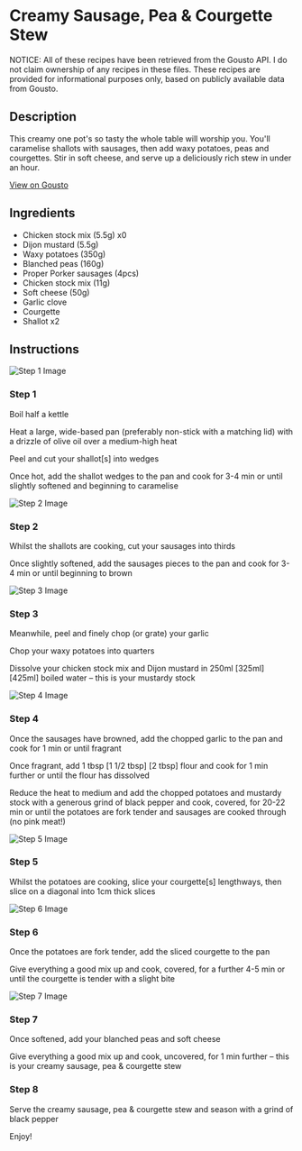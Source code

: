 # Creamy Sausage, Pea & Courgette Stew

NOTICE: All of these recipes have been retrieved from the Gousto API. I do not claim ownership of any recipes in these files. These recipes are provided for informational purposes only, based on publicly available data from Gousto.

## Description

This creamy one pot's so tasty the whole table will worship you. You'll caramelise shallots with sausages, then add waxy potatoes, peas and courgettes. Stir in soft cheese, and serve up a deliciously rich stew in under an hour. 

[View on Gousto](https://www.gousto.co.uk/recipes/cookbook/summery-sausage-pea-one-pot)

## Ingredients

- Chicken stock mix (5.5g) x0
- Dijon mustard (5.5g)
- Waxy potatoes (350g)
- Blanched peas (160g)
- Proper Porker sausages (4pcs)
- Chicken stock mix (11g)
- Soft cheese (50g)
- Garlic clove
- Courgette
- Shallot x2

## Instructions

![Step 1 Image](https://production-media.gousto.co.uk/cms/recipe-step-image/step-1-1659369969895-x200.jpg)

### Step 1

Boil half a kettle

Heat a large, wide-based pan (preferably non-stick with a matching lid) with a drizzle of olive oil over a medium-high heat

Peel and cut your shallot[s] into wedges

Once hot, add the shallot wedges to the pan and cook for 3-4 min or until slightly softened and beginning to caramelise

![Step 2 Image](https://production-media.gousto.co.uk/cms/recipe-step-image/step-2-1659369972357-x200.jpg)

### Step 2

Whilst the shallots are cooking, cut your sausages into thirds

Once slightly softened, add the sausages pieces to the pan and cook for 3-4 min or until beginning to brown

![Step 3 Image](https://production-media.gousto.co.uk/cms/recipe-step-image/step-3-1659369975103-x200.jpg)

### Step 3

Meanwhile, peel and finely chop (or grate) your garlic

Chop your waxy potatoes into quarters

Dissolve your chicken stock mix and Dijon mustard in 250ml<span class="text-danger"> <span class="text-purple">[325ml] </span>[425ml] </span>boiled water – this is your mustardy stock

![Step 4 Image](https://production-media.gousto.co.uk/cms/recipe-step-image/step-4-1659369978134-x200.jpg)

### Step 4

Once the sausages have browned, add the chopped garlic to the pan and cook for 1 min or until fragrant

Once fragrant, add 1 tbsp <span class="text-purple">[1 1/2 tbsp]</span> <span class="text-danger">[2 tbsp]</span> flour and cook for 1 min further or until the flour has dissolved

Reduce the heat to medium and add the chopped potatoes and mustardy stock with a generous grind of black pepper and cook, covered, for 20-22 min or until the potatoes are fork tender and sausages are cooked through (no pink meat!)

![Step 5 Image](https://production-media.gousto.co.uk/cms/recipe-step-image/step-5-1659369980547-x200.jpg)

### Step 5

Whilst the potatoes are cooking, slice your courgette[s] lengthways, then slice on a diagonal into 1cm thick slices

![Step 6 Image](https://production-media.gousto.co.uk/cms/recipe-step-image/step-6-1659369984141-x200.jpg)

### Step 6

Once the potatoes are fork tender, add the sliced courgette to the pan

Give everything a good mix up and cook, covered, for a further 4-5 min or until the courgette is tender with a slight bite

![Step 7 Image](https://production-media.gousto.co.uk/cms/recipe-step-image/step-7-1659369988040-x200.jpg)

### Step 7

Once softened, add your blanched peas and soft cheese

Give everything a good mix up and cook, uncovered, for 1 min further – this is your creamy sausage, pea & courgette stew

### Step 8

Serve the creamy sausage, pea & courgette stew and season with a grind of black pepper

Enjoy!


